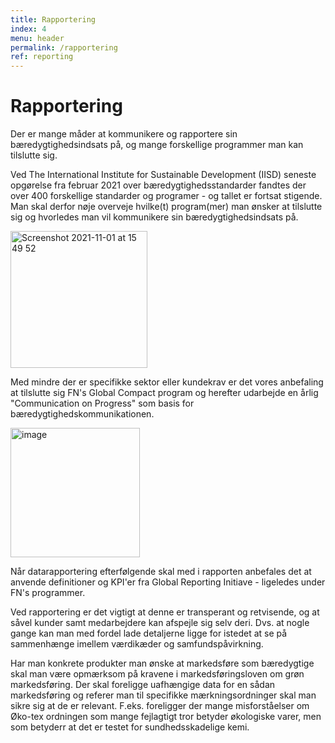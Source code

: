 ```yaml
---
title: Rapportering
index: 4
menu: header
permalink: /rapportering
ref: reporting
---
```


# Rapportering

Der er mange måder at kommunikere og rapportere sin bæredygtighedsindsats på, og mange forskellige programmer man kan tilslutte sig. 

Ved The International Institute for Sustainable Development (IISD) seneste opgørelse fra februar 2021 over bæredygtighedsstandarder fandtes der over 400 forskellige standarder og programer - og tallet er fortsat stigende. 
Man skal derfor nøje overveje hvilke(t) program(mer) man ønsker at tilslutte sig og hvorledes man vil kommunikere sin bæredygtighedsindsats på. 

<img width="219" alt="Screenshot 2021-11-01 at 15 49 52" src="https://user-images.githubusercontent.com/75361000/139691036-e78266fd-000d-42f2-8542-c4cf2f181623.png#pull-right">

Med mindre der er specifikke sektor eller kundekrav er det vores anbefaling at tilslutte sig FN's Global Compact program og herefter udarbejde en årlig "Communication on Progress" som basis for bæredygtighedskommunikationen. 



<img width="207" alt="image" src="https://user-images.githubusercontent.com/75361000/139690616-88511828-c3d6-4e4b-8eac-53b0e2771489.png#pull-right">

Når datarapportering efterfølgende skal med i rapporten anbefales det at anvende definitioner og KPI'er fra Global Reporting Initiave - ligeledes under FN's programmer. 

Ved rapportering er det vigtigt at denne er transperant og retvisende, og at såvel kunder samt medarbejdere kan afspejle sig selv deri. Dvs. at nogle gange kan man med fordel lade detaljerne ligge for istedet at se på sammenhænge imellem værdikæder og samfundspåvirkning. 



Har man konkrete produkter man ønske at markedsføre som bæredygtige skal man være opmærksom på kravene i markedsføringsloven om grøn markedsføring. Der skal foreligge uafhængige data for en sådan markedsføring og referer man til specifikke mærkningsordninger skal man sikre sig at de er relevant. F.eks. foreligger der mange misforståelser om Øko-tex ordningen som mange fejlagtigt tror betyder økologiske varer, men som betyderr at det er testet for sundhedsskadelige kemi.
